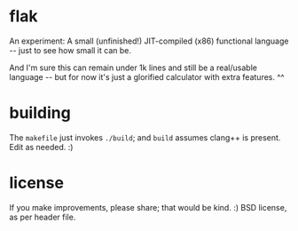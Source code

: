 # flak

An experiment: A small (unfinished!) JIT-compiled (x86) functional language -- just to see how small it can be.

And I'm sure this can remain under 1k lines and still be a real/usable language -- but for now it's just a glorified calculator with extra features. ^^

# building

The `makefile` just invokes `./build`; and `build` assumes clang++ is present. Edit as needed. :)

# license

If you make improvements, please share; that would be kind. :) BSD license, as per header file.
